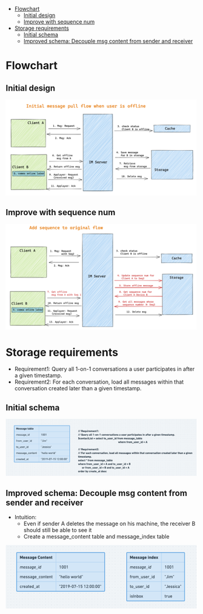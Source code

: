 - [Flowchart](#flowchart)
  - [Initial design](#initial-design)
  - [Improve with sequence num](#improve-with-sequence-num)
- [Storage requirements](#storage-requirements)
  - [Initial schema](#initial-schema)
  - [Improved schema: Decouple msg content from sender and receiver](#improved-schema-decouple-msg-content-from-sender-and-receiver)

# Flowchart
## Initial design
![](../.gitbook/assets/messenger_offline_sync_original.png)

## Improve with sequence num
![](../.gitbook/assets/messenger_offline_sync.png)


# Storage requirements
* Requirement1: Query all 1-on-1 conversations a user participates in after a given timestamp.
* Requirement2: For each conversation, load all messages within that conversation created later than a given timestamp.

## Initial schema

![](../.gitbook/assets/im_groupchat_recentContact_one_to_one.png)

## Improved schema: Decouple msg content from sender and receiver
* Intuition:
  * Even if sender A deletes the message on his machine, the receiver B should still be able to see it
  * Create a message\_content table and message\_index table

![](../.gitbook/assets/im_groupchat_recentContact_1to1_decouple.png)

